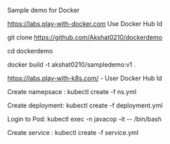 Sample demo for Docker

https://labs.play-with-docker.com Use Docker Hub Id

git clone https://github.com/Akshat0210/dockerdemo

cd dockerdemo

docker build -t akshat0210/sampledemo:v1 .

https://labs.play-with-k8s.com/  - User Docker Hub Id

Create namepsace :
kubectl create -f ns.yml

Create deployment: 
kubectl create -f deployment.yml

Login to Pod:
kubectl exec -n javacop -it <Podname> -- /bin/bash

Create service :
kubectl create -f service.yml


